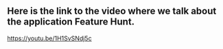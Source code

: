 ## Here is the link to the video where we talk about the application Feature Hunt.

https://youtu.be/1H1SvSNdj5c
